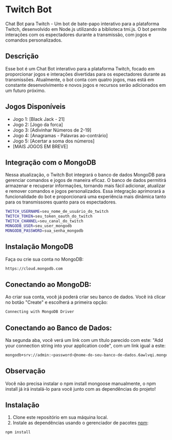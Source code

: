 # Twitch Bot
Chat Bot para Twitch - Um bot de bate-papo interativo para a plataforma Twitch, desenvolvido em Node.js utilizando a biblioteca tmi.js. O bot permite interações com os espectadores durante a transmissão, com jogos e comandos personalizados.

## Descrição
Esse bot é um Chat Bot interativo para a plataforma Twitch, focado em proporcionar jogos e interações divertidas para os espectadores durante as transmissões. Atualmente, o bot conta com quatro jogos, mas está em constante desenvolvimento e novos jogos e recursos serão adicionados em um futuro próximo.

## Jogos Disponíveis
- Jogo 1: [Black Jack - 21]
- Jogo 2: [Jogo da forca]
- Jogo 3: [Adivinhar Números de 2-19]
- Jogo 4: [Anagramas - Palavras ao-contrário]
- Jogo 5: [Acertar a soma dos números]
- [MAIS JOGOS EM BREVE]

## Integração com o MongoDB
Nessa atualização, o Twitch Bot integrará o banco de dados MongoDB para gerenciar comandos e jogos de maneira eficaz. O banco de dados permitirá armazenar e recuperar informações, tornando mais fácil adicionar, atualizar e remover comandos e jogos personalizados. Essa integração aprimorará a funcionalidade do bot e proporcionará uma experiência mais dinâmica tanto para os transmissores quanto para os espectadores.

```bash
TWITCH_USERNAME=seu_nome_de_usuário_do_twitch
TWITCH_TOKEN=seu_token_oauth_do_twitch
TWITCH_CHANNEL=seu_canal_do_twitch
MONGODB_USER=seu_user_mongodb
MONGODB_PASSWORD=sua_senha_mongodb
```
## Instalação MongoDB
  Faça ou crie sua conta no MongoDB:
```bash
https://cloud.mongodb.com
```
## Conectando ao MongoDB:
Ao criar sua conta, você já poderá criar seu banco de dados. Você irá clicar no botão "Create" e escolherá a primeira opção:
```bash
Connecting with MongoDB Driver
```
## Conectando ao Banco de Dados:
Na segunda aba, você verá um link com um título parecido com este: "Add your connection string into your application code", com um link igual a este:
```bash
mongodb+srv://admin:<password>@nome-do-seu-banco-de-dados.6awlvqi.mongodb.net/?retryWrites=true&w=majority
```

## Observação
Você não precisa instalar o npm install mongoose manualmente, o npm install já irá instalá-lo para você junto com as dependências do projeto!

## Instalação
1. Clone este repositório em sua máquina local.
2. Instale as dependências usando o gerenciador de pacotes [npm](https://www.npmjs.com/):

```bash
npm install
